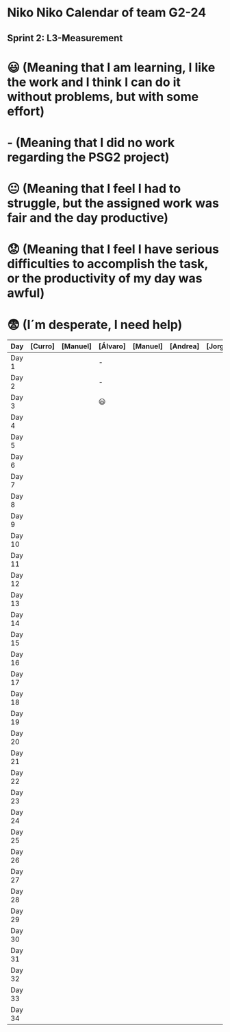 # Niko Niko Calendar of team G2-24
## Sprint 2: L3-Measurement 

#  :smiley: (Meaning that I am learning, I like the work and I think I can do it without problems, but with some effort) 
#  - (Meaning that I did no work regarding the PSG2 project) 
# :neutral_face:  (Meaning that I feel I had to struggle, but the assigned work was fair and the day productive) 
# :worried: (Meaning that I feel I have serious difficulties to accomplish the task, or the productivity of my day was awful) 
#  :fearful:   (I´m desperate, I need help) 

| Day           | [Curro]       | [Manuel]       | [Álvaro]       | [Manuel]       | [Andrea]       | [Jorge]        | [Jorge]        |
| ------------- | ------------- | -------------  | -------------  | -------------  | -------------  | -------------  | -------------  |
| Day 1         |               |                |     -          |                |                |                |                |
| Day 2         |               |                |    -           |                |                |                |                |
| Day 3         |               |                |      :smiley:  |                |                |                |                |
| Day 4         |               |                |                |                |                |                |                |
| Day 5         |               |                |                |                |                |                |                |
| Day 6         |               |                |                |                |                |                |                |
| Day 7         |               |                |                |                |                |                |                |
| Day 8         |               |                |                |                |                |                |                |
| Day 9         |               |                |                |                |                |                |                |
| Day 10        |               |                |                |                |                |                |                |
| Day 11        |               |                |                |                |                |                |                |
| Day 12        |               |                |                |                |                |                |                |
| Day 13        |               |                |                |                |                |                |                |
| Day 14        |               |                |                |                |                |                |                |
| Day 15        |               |                |                |                |                |                |                |
| Day 16        |               |                |                |                |                |                |                |
| Day 17        |               |                |                |                |                |                |                |
| Day 18        |               |                |                |                |                |                |                |
| Day 19        |               |                |                |                |                |                |                |
| Day 20        |               |                |                |                |                |                |                |
| Day 21        |               |                |                |                |                |                |                |
| Day 22        |               |                |                |                |                |                |                |
| Day 23        |               |                |                |                |                |                |                |
| Day 24        |               |                |                |                |                |                |                |
| Day 25        |               |                |                |                |                |                |                |
| Day 26        |               |                |                |                |                |                |                |
| Day 27        |               |                |                |                |                |                |                |
| Day 28        |               |                |                |                |                |                |                |
| Day 29        |               |                |                |                |                |                |                |
| Day 30        |               |                |                |                |                |                |                |
| Day 31        |               |                |                |                |                |                |                |
| Day 32        |               |                |                |                |                |                |                |
| Day 33        |               |                |                |                |                |                |                |
| Day 34        |               |                |                |                |                |                |                |





